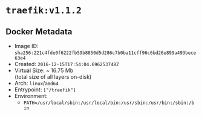 # `traefik:v1.1.2`

## Docker Metadata

- Image ID: `sha256:221c4fde0f6222fb59b8850d5d286c7b0ba11cff96c6bd26e899a493bece63e4`
- Created: `2016-12-15T17:54:04.696253748Z`
- Virtual Size: ~ 16.75 Mb  
  (total size of all layers on-disk)
- Arch: `linux`/`amd64`
- Entrypoint: `["/traefik"]`
- Environment:
  - `PATH=/usr/local/sbin:/usr/local/bin:/usr/sbin:/usr/bin:/sbin:/bin`
